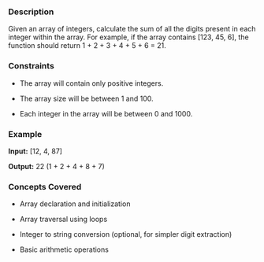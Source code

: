 ### Description

Given an array of integers, calculate the sum of all the digits present in each integer within the array.  For example, if the array contains [123, 45, 6], the function should return 1 + 2 + 3 + 4 + 5 + 6 = 21.

### Constraints

- The array will contain only positive integers.
- The array size will be between 1 and 100.
- Each integer in the array will be between 0 and 1000.

### Example

**Input:** [12, 4, 87]

**Output:** 22 (1 + 2 + 4 + 8 + 7)

### Concepts Covered

- Array declaration and initialization
- Array traversal using loops
- Integer to string conversion (optional, for simpler digit extraction)
- Basic arithmetic operations